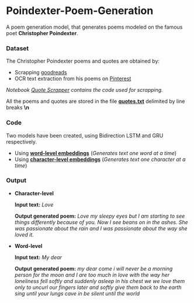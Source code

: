 # Poindexter-Poem-Generation
A poem generation model, that generates poems modeled on the famous poet **Christopher Poindexter**.

### Dataset

The Christopher Poindexter poems and quotes are obtained by:
  - Scrapping [goodreads](https://www.goodreads.com/author/quotes/8197776.Christopher_Poindexter)
  - OCR text extraction from his poems on [Pinterest](https://in.pinterest.com/daijahvigo/christopher-poindexter/)
  
*Notebook [Quote Scrapper](https://github.com/parasnaren/Poindexter-Poem-Generation/blob/master/Quote%20Scrapper.ipynb) contains the code used for scrapping.*

All the poems and quotes are stored in the file [**quotes.txt**](https://github.com/parasnaren/Poindexter-Poem-Generation/blob/master/quotes.txt) delimited by line breaks **\n**

### Code

Two models have been created, using Bidirection LSTM and GRU respectively.
  - Using [**word-level embeddings**](https://github.com/parasnaren/Poindexter-Poem-Generation/blob/master/Poem%20Generation%20(word-level).ipynb)
  (*Generates text one word at a time*)
  - Using [**character-level embeddings**](https://github.com/parasnaren/Poindexter-Poem-Generation/blob/master/Poem%20Generation%20(char-level).ipynb)
  (*Generates text one character at a time*)
  
### Output

- **Character-level**

    **Input text:** *Love*

    **Output generated poem:** *Love my sleepy eyes but I am starting to see things differently because of you. Now I see beans on in the ashes.
    She was passionate about the rain and I was passionate about the way she loved it.*


- **Word-level**

    **Input text:** *My dear*

    **Output generated poem:** *my dear come i will never be a morning person
    for the moon and I are too much in love with the way her loneliness fell softly and suddenly asleep in his chest
    we we love them only to uncurl our fingers later and softly give them back to the earth
    sing until your lungs cave in be silent until the world*

